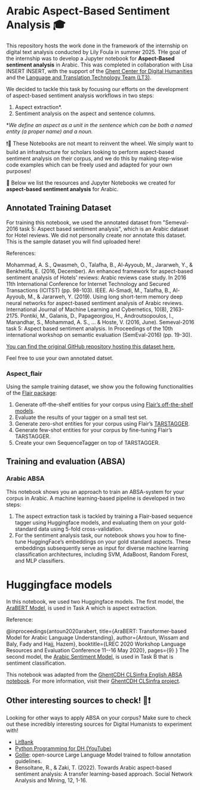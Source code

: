 # Arabic Aspect-Based Sentiment Analysis 🎓

This repository hosts the work done in the framework of the internship on digital text analysis conducted by Lily Foula in summer 2025. THe goal of the internship was to develop a Jupyter notebook for **Aspect-Based sentiment analysis** in Arabic. This was completed in collaboration with Lisa INSERT INSERT, with the support of the [Ghent Center for Digital Humanities](https://www.ghentcdh.ugent.be/) and the [Language and Translation Technology Team (LT3)](https://lt3.ugent.be/).

We decided to tackle this task by focusing our efforts on the development of aspect-based sentiment analysis workflows in two steps:
1.	Aspect extraction*.
2.	Sentiment analysis on the aspect and sentence columns.

*_We define an aspect as a unit in the sentence which can be both a named entity (a proper name) and a noun._

❗🧠 These Notebooks are not meant to reinvent the wheel. We simply want to build an infrastructure for scholars looking to perform aspect-based sentiment analysis on their corpus, and we do this by making step-wise code examples which can be freely used and adapted for your own purposes! 

🚀 Below we list the resources and Jupyter Notebooks we created for **aspect-based sentiment analysis** for Arabic.

## Annotated Training Dataset
For training this notebook, we used the annotated dataset from "Semeval-2016 task 5: Aspect based sentiment analysis", which is an Arabic dataset for Hotel reviews. We did not personally create nor annotate this dataset. This is the sample dataset you will find uploaded here!

References: 

Mohammad, A. S., Qwasmeh, O., Talafha, B., Al-Ayyoub, M., Jararweh, Y., & Benkhelifa, E. (2016, December). An enhanced framework for aspect-based sentiment analysis of Hotels' reviews: Arabic reviews case study. In 2016 11th International Conference for Internet Technology and Secured Transactions (ICITST) (pp. 98-103). IEEE.
Al-Smadi, M., Talafha, B., Al-Ayyoub, M., & Jararweh, Y. (2019). Using long short-term memory deep neural networks for aspect-based sentiment analysis of Arabic reviews. International Journal of Machine Learning and Cybernetics, 10(8), 2163-2175.
Pontiki, M., Galanis, D., Papageorgiou, H., Androutsopoulos, I., Manandhar, S., Mohammad, A. S., ... & Hoste, V. (2016, June). Semeval-2016 task 5: Aspect based sentiment analysis. In Proceedings of the 10th international workshop on semantic evaluation (SemEval-2016) (pp. 19-30).

[You can find the original GitHub repository hosting this dataset here.](https://github.com/msmadi/ABSA-Hotels)

Feel free to use your own annotated datset. 

###	**Aspect_flair**
Using the sample training dataset, we show you the following functionalities of the [Flair package](https://flairnlp.github.io/):
1.	Generate off-the-shelf entities for your corpus using [Flair’s off-the-shelf models](https://flairnlp.github.io/docs/category/tutorial-1-basic-tagging).
2.	Evaluate the results of your tagger on a small test set.
3.	Generate zero-shot entities for your corpus using Flair’s [TARSTAGGER](https://github.com/flairNLP/flair/blob/master/resources/docs/TUTORIAL_10_TRAINING_ZERO_SHOT_MODEL.md).
4.	Generate few-shot entities for your corpus by fine-tuning Flair’s TARSTAGGER.
5.	Create your own SequenceTagger on top of TARSTAGGER. 

## Training and evaluation (ABSA)
###	**Arabic ABSA**
This notebook shows you an approach to train an ABSA-system for your corpus in Arabic. A machine learning-based pipeline is developed in two steps: 
1)	The aspect extraction task is tackled by training a Flair-based sequence tagger using Huggingface models, and evaluating them on your gold-standard data using 5-fold cross-validation. 
2)	For the sentiment analysis task, our notebook shows you how to fine-tune HuggingFace’s embeddings on your gold standard aspects. These embeddings subsequently serve as input for diverse machine learning classification architectures, including SVM, AdaBoost, Random Forest, and MLP classifiers.


# Huggingface models
In this notebook, we used two Huggingface models.
The first model, the [AraBERT Model](aubmindlab/bert-base-arabertv2), is used in Task A which is aspect extraction.

Reference: 

@inproceedings{antoun2020arabert,
  title={AraBERT: Transformer-based Model for Arabic Language Understanding},
  author={Antoun, Wissam and Baly, Fady and Hajj, Hazem},
  booktitle={LREC 2020 Workshop Language Resources and Evaluation Conference 11--16 May 2020},
  pages={9}
}
The second model, the [Arabic Sentiment Model](Walid-Ahmed/arabic-sentiment-model), is used in Task B that is sentiment classification.

This notebook was adapted from the [GhentCDH CLSinfra English ABSA notebook](https://github.com/GhentCDH/CLSinfra/blob/main/Notebooks/ABSA_HF_English.ipynb).
For more information, visit their [GhentCDH CLSinfra project](https://github.com/GhentCDH/CLSinfra/tree/main).

## Other interesting sources to check! 🦾❗

Looking for other ways to apply ABSA on your corpus? Make sure to check out these incredibly interesting sources for Digital Humanists to experiment with!
* [LitBank](https://github.com/dbamman/litbank)
* [Python Programming for DH (YouTube)](https://www.youtube.com/@python-programming)
* [Gollie](https://hitz-zentroa.github.io/GoLLIE/): open-source Large Language Model trained to follow annotation guidelines.
* Bensoltane, R., & Zaki, T. (2022). Towards Arabic aspect-based sentiment analysis: A transfer learning-based approach. Social Network Analysis and Mining, 12, 1-16.


